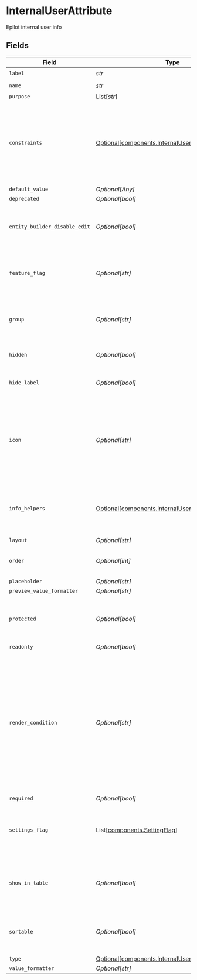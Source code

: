 # InternalUserAttribute

Epilot internal user info


## Fields

| Field                                                                                                                                                                                                                                         | Type                                                                                                                                                                                                                                          | Required                                                                                                                                                                                                                                      | Description                                                                                                                                                                                                                                   | Example                                                                                                                                                                                                                                       |
| --------------------------------------------------------------------------------------------------------------------------------------------------------------------------------------------------------------------------------------------- | --------------------------------------------------------------------------------------------------------------------------------------------------------------------------------------------------------------------------------------------- | --------------------------------------------------------------------------------------------------------------------------------------------------------------------------------------------------------------------------------------------- | --------------------------------------------------------------------------------------------------------------------------------------------------------------------------------------------------------------------------------------------- | --------------------------------------------------------------------------------------------------------------------------------------------------------------------------------------------------------------------------------------------- |
| `label`                                                                                                                                                                                                                                       | *str*                                                                                                                                                                                                                                         | :heavy_check_mark:                                                                                                                                                                                                                            | N/A                                                                                                                                                                                                                                           |                                                                                                                                                                                                                                               |
| `name`                                                                                                                                                                                                                                        | *str*                                                                                                                                                                                                                                         | :heavy_check_mark:                                                                                                                                                                                                                            | N/A                                                                                                                                                                                                                                           |                                                                                                                                                                                                                                               |
| `purpose`                                                                                                                                                                                                                                     | List[*str*]                                                                                                                                                                                                                                   | :heavy_minus_sign:                                                                                                                                                                                                                            | N/A                                                                                                                                                                                                                                           |                                                                                                                                                                                                                                               |
| `constraints`                                                                                                                                                                                                                                 | [Optional[components.InternalUserAttributeConstraints]](../../models/components/internaluserattributeconstraints.md)                                                                                                                          | :heavy_minus_sign:                                                                                                                                                                                                                            | A set of constraints applicable to the attribute.<br/>These constraints should and will be enforced by the attribute renderer.<br/>                                                                                                           |                                                                                                                                                                                                                                               |
| `default_value`                                                                                                                                                                                                                               | *Optional[Any]*                                                                                                                                                                                                                               | :heavy_minus_sign:                                                                                                                                                                                                                            | N/A                                                                                                                                                                                                                                           |                                                                                                                                                                                                                                               |
| `deprecated`                                                                                                                                                                                                                                  | *Optional[bool]*                                                                                                                                                                                                                              | :heavy_minus_sign:                                                                                                                                                                                                                            | N/A                                                                                                                                                                                                                                           |                                                                                                                                                                                                                                               |
| `entity_builder_disable_edit`                                                                                                                                                                                                                 | *Optional[bool]*                                                                                                                                                                                                                              | :heavy_minus_sign:                                                                                                                                                                                                                            | Setting to `true` disables editing the attribute on the entity builder UI                                                                                                                                                                     |                                                                                                                                                                                                                                               |
| `feature_flag`                                                                                                                                                                                                                                | *Optional[str]*                                                                                                                                                                                                                               | :heavy_minus_sign:                                                                                                                                                                                                                            | This attribute should only be active when the feature flag is enabled                                                                                                                                                                         | FF_MY_FEATURE_FLAG                                                                                                                                                                                                                            |
| `group`                                                                                                                                                                                                                                       | *Optional[str]*                                                                                                                                                                                                                               | :heavy_minus_sign:                                                                                                                                                                                                                            | Which group the attribute should appear in. Accepts group ID or group name                                                                                                                                                                    |                                                                                                                                                                                                                                               |
| `hidden`                                                                                                                                                                                                                                      | *Optional[bool]*                                                                                                                                                                                                                              | :heavy_minus_sign:                                                                                                                                                                                                                            | Do not render attribute in entity views                                                                                                                                                                                                       |                                                                                                                                                                                                                                               |
| `hide_label`                                                                                                                                                                                                                                  | *Optional[bool]*                                                                                                                                                                                                                              | :heavy_minus_sign:                                                                                                                                                                                                                            | When set to true, will hide the label of the field.                                                                                                                                                                                           |                                                                                                                                                                                                                                               |
| `icon`                                                                                                                                                                                                                                        | *Optional[str]*                                                                                                                                                                                                                               | :heavy_minus_sign:                                                                                                                                                                                                                            | Code name of the icon to used to represent this attribute.<br/>The value must be a valid @epilot/base-elements Icon name<br/>                                                                                                                 |                                                                                                                                                                                                                                               |
| `info_helpers`                                                                                                                                                                                                                                | [Optional[components.InternalUserAttributeInfoHelpers]](../../models/components/internaluserattributeinfohelpers.md)                                                                                                                          | :heavy_minus_sign:                                                                                                                                                                                                                            | A set of configurations meant to document and assist the user in filling the attribute.                                                                                                                                                       |                                                                                                                                                                                                                                               |
| `layout`                                                                                                                                                                                                                                      | *Optional[str]*                                                                                                                                                                                                                               | :heavy_minus_sign:                                                                                                                                                                                                                            | N/A                                                                                                                                                                                                                                           | full_width                                                                                                                                                                                                                                    |
| `order`                                                                                                                                                                                                                                       | *Optional[int]*                                                                                                                                                                                                                               | :heavy_minus_sign:                                                                                                                                                                                                                            | Attribute sort order (ascending) in group                                                                                                                                                                                                     | 0                                                                                                                                                                                                                                             |
| `placeholder`                                                                                                                                                                                                                                 | *Optional[str]*                                                                                                                                                                                                                               | :heavy_minus_sign:                                                                                                                                                                                                                            | N/A                                                                                                                                                                                                                                           |                                                                                                                                                                                                                                               |
| `preview_value_formatter`                                                                                                                                                                                                                     | *Optional[str]*                                                                                                                                                                                                                               | :heavy_minus_sign:                                                                                                                                                                                                                            | N/A                                                                                                                                                                                                                                           |                                                                                                                                                                                                                                               |
| `protected`                                                                                                                                                                                                                                   | *Optional[bool]*                                                                                                                                                                                                                              | :heavy_minus_sign:                                                                                                                                                                                                                            | Setting to `true` prevents the attribute from being modified / deleted                                                                                                                                                                        |                                                                                                                                                                                                                                               |
| `readonly`                                                                                                                                                                                                                                    | *Optional[bool]*                                                                                                                                                                                                                              | :heavy_minus_sign:                                                                                                                                                                                                                            | N/A                                                                                                                                                                                                                                           |                                                                                                                                                                                                                                               |
| `render_condition`                                                                                                                                                                                                                            | *Optional[str]*                                                                                                                                                                                                                               | :heavy_minus_sign:                                                                                                                                                                                                                            | Defines the conditional rendering expression for showing this field.<br/>When a valid expression is parsed, their evaluation defines the visibility of this attribute.<br/>Note: Empty or invalid expression have no effect on the field visibility.<br/> |                                                                                                                                                                                                                                               |
| `required`                                                                                                                                                                                                                                    | *Optional[bool]*                                                                                                                                                                                                                              | :heavy_minus_sign:                                                                                                                                                                                                                            | N/A                                                                                                                                                                                                                                           |                                                                                                                                                                                                                                               |
| `settings_flag`                                                                                                                                                                                                                               | List[[components.SettingFlag](../../models/components/settingflag.md)]                                                                                                                                                                        | :heavy_minus_sign:                                                                                                                                                                                                                            | This attribute should only be active when all the settings have the correct value                                                                                                                                                             |                                                                                                                                                                                                                                               |
| `show_in_table`                                                                                                                                                                                                                               | *Optional[bool]*                                                                                                                                                                                                                              | :heavy_minus_sign:                                                                                                                                                                                                                            | Render as a column in table views. When defined, overrides `hidden`                                                                                                                                                                           |                                                                                                                                                                                                                                               |
| `sortable`                                                                                                                                                                                                                                    | *Optional[bool]*                                                                                                                                                                                                                              | :heavy_minus_sign:                                                                                                                                                                                                                            | Allow sorting by this attribute in table views if `show_in_table` is true                                                                                                                                                                     |                                                                                                                                                                                                                                               |
| `type`                                                                                                                                                                                                                                        | [Optional[components.InternalUserAttributeType]](../../models/components/internaluserattributetype.md)                                                                                                                                        | :heavy_minus_sign:                                                                                                                                                                                                                            | N/A                                                                                                                                                                                                                                           |                                                                                                                                                                                                                                               |
| `value_formatter`                                                                                                                                                                                                                             | *Optional[str]*                                                                                                                                                                                                                               | :heavy_minus_sign:                                                                                                                                                                                                                            | N/A                                                                                                                                                                                                                                           |                                                                                                                                                                                                                                               |